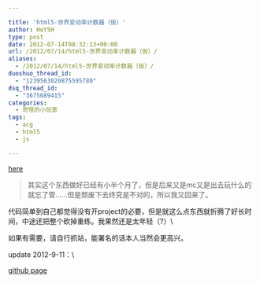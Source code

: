 ```yaml
---

title: 'html5-世界变动率计数器（仮）'
author: HeYSH
type: post
date: 2012-07-14T08:32:13+00:00
url: /2012/07/14/html5-世界变动率计数器（仮）/
aliases:
  - /2012/07/14/html5-世界变动率计数器（仮）/
duoshuo_thread_id:
  - "1239563020875595780"
dsq_thread_id:
  - "3675689415"
categories:
  - 奇怪的小玩意
tags:
  - acg
  - html5
  - js

---
```

[here](http://pylab-heysh.rhcloud.com/static/canvas2.html "世界变动率计数器")



> 其实这个东西做好已经有小半个月了，但是后来又是mc又是出去玩什么的就忘了管……但是颓废下去终究是不对的，所以我又回来了。



代码简单到自己都觉得没有开project的必要，但是就这么点东西就折腾了好长时间，中途还把整个砍掉重练。我果然还是太年轻（?）\

如果有需要，请自行抓站，能署名的话本人当然会更高兴。



update 2012-9-11：\

[github page](http://heyeshuang.github.com/Divergence-Meter/ "Divergence-Meter")
